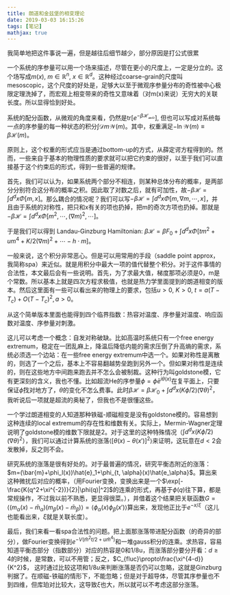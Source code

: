 ```yaml
---
title: 朗道和金兹堡的相变理论
date: 2019-03-03 16:15:26
tags: [笔记]
mathjax: true
---
```


我简单地把这件事说一遍，但是越往后细节越少，部分原因是打公式很累

<!--more-->

一个系统的序参量可以用一个场来描述，尽管在更小的尺度上，一定是分立的。这个场写成$m(x)$, $m\in \mathbb{R}^n$, $x\in\mathbb{R}^d$。这种经过coarse-grain的尺度叫mesoscopic，这个尺度的好处是，足够大以至于微观序参量分布的奇性被中心极限定理洗掉了，而宏观上相变带来的奇性又意味着（对m(x)来说）无穷大的关联长度。所以显得恰到好处。

系统的配分函数，从微观的角度来看，仍然是$\text{tr}[e^{-\beta\mathcal{H_{mic}}}]$, 但也可以写成对系统每一点的序参量的每一种状态的积分$\int\mathcal{D}m\mathcal{W}(m)$。其中，权重满足$-\ln\mathcal{W}(m)\equiv\beta\mathcal{H}(m)$。

原则上，这个权重的形式应当是通过bottom-up的方式，从薛定谔方程得到的。然而，一些来自于基本的物理性质的要求就可以把它约束的很好，以至于我们可以直接基于这个约束后的形式，得到一些普遍的规律。

首先，我们可以认为，如果系统两个部分不相连，则某种总体分布的概率，是两部分分别符合这分布的概率之积。因此取了对数之后，就有可加性，故$-\beta\mathcal{H}=\int d^dx\Phi[m, x]$。那么耦合的情况呢？我们可以写$-\beta\mathcal{H}=\int d^dx\Phi[m, \nabla m, \cdots, x]$，并且由于系统的对称性，把只和x有关的项也扔掉，把m的奇次方项也扔掉。那就是$-\beta\mathcal{H}=\int d^dx\Phi[m^2, \cdots, (\nabla m)^2, \cdots]$。

于是我们可以得到 Landau-Ginzburg Hamiltonian: $\beta\mathcal{H}=\beta F_0+\int d^dx\Phi[tm^2+um^4+K/2(\nabla m)^2+\cdots-h\cdot m]$。

一般来说，这个积分非常恶心。但是可以用常用的手段（saddle point approx， 我简称spa）来近似。就是用积分中最大一项的值代替整个积分。对于这件事情的合法性，本文最后会有一些说明。首先，为了求最大值，梯度那项必须是0，m是个常数。所以基本上就是四次方程求极值，也就是热力学里面提到的朗道相变的版本。然后这里面有一些可以看出来的物理上的要求，包括$u>0$, $K>0$, $t=a(T-T_c)+O(T-T_c)^2, a>0$。

从这个简单版本里面也能得到四个临界指数：热容对温度、序参量对温度、响应函数对温度、序参量对刺激。

这儿可以考虑一个概念：自发对称破缺。比如高温时系统只有一个free energy extremum，稳定在一团乱麻上，降温后降低内能的需求压倒了升高熵的需求，系统必须选一个边站：在一些free energy extremum中选一个。如果对称性是离散的，则选了一个之后，基本上不容易翻越势垒跑到另外一个。但如果对称性是连续的，则在这些地方中间跑来跑去并不怎么会被制裁。这种行为叫goldstone模，它有更深刻的含义，我也不懂。比如超流He的序参量$\phi=\bar{\phi}e^{i\theta(x)}$在复平面上，只要保证$\bar{\phi}$找对地方了，$\theta$的变化不怎么费事。此时$\beta\mathcal{H}=\beta\mathcal{H_0}+\int d^dx (K\bar{\phi}/2)(\nabla\theta)^2$，我听说后一项就是超流的奥秘了，但我也不是很懂这些。

一个学过朗道相变的人知道那种铁磁-顺磁相变是没有goldstone模的。容易想到这种连续的local extremum的存在性和维数有关。实际上，Mermin-Wagner定理说明了goldstone模的维数下限就是2。对于这里的这种特殊情况（$\int d^dx (K\bar{\phi}/2)(\nabla\theta)^2$），我们可以通过计算系统的涨落$\left<[\theta(x)-\theta(x')]^2\right>$来证明，这玩意在$d<2$会发散掉，反之则不会。

研究系统的涨落是很有好处的。对于最普遍的情况，研究平衡态附近的涨落：$m=(\bar{m}+\phi_l(x))\hat{e}_1+\phi_{t, \alpha}(x)\hat{e_\alpha}$。算出来这种微扰后对应的概率，（用Fourier变换，变换出来是一个$\exp[-\frac{K(q^2+\xi^{-2})}{2}|\phi(q)|^2]$的连乘的形式，再基于$\phi(q)$往下算，都是常规操作，不过我以前不熟悉，更显得很菜。），并借着这个结果把关联函数$G=\left<(m_\alpha(x)-\bar{m}_\alpha)(m_\beta(x)-\bar{m}_\beta)\right>=\left<\phi_\alpha(x)\phi_\beta(x')\right>$算出来，发现他正比于$e^{-x/\xi}$（这儿也能看出来，$\xi$就是关联长度）。

最后，我们来看一看spa合法性的问题。把上面那涨落带进配分函数（的奇异的部分），做Fourier变换得到$e^{-V(\bar{m}^2t/2+u\bar{m}^4)}$和一堆gauss积分的连乘。求热容，容易知道平衡态部分（指数部分）对应的热容是0和1/8u，而涨落部分要分开看：$d\geq4$的时候，是常数，可以不用管；反之，$C_{fluc}\propto\frac{\xi^{4-d}}{K^2}$， 这时通过比较这项和$1/8u$来判断涨落是否仍可以忽略，这就是Ginzburg判据了。在顺磁-铁磁的情形下，不能忽略；但是对于超导体，尽管其序参量也不到四维，但库珀对比较大，这导致$\xi$也大，所以就可以不考虑这部分涨落。